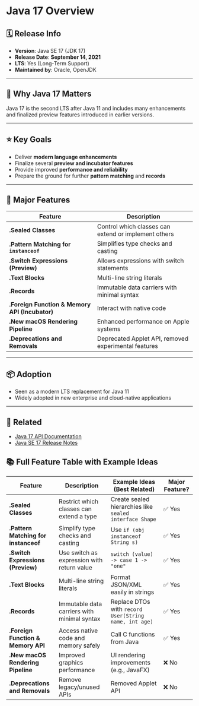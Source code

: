 # Java 17 Overview

## 🗓️ Release Info

- **Version**: Java SE 17 (JDK 17)
- **Release Date**: **September 14, 2021**
- **LTS**: Yes (Long-Term Support)
- **Maintained by**: Oracle, OpenJDK

---

## 🚀 Why Java 17 Matters

Java 17 is the second LTS after Java 11 and includes many enhancements and finalized preview features introduced in earlier versions.

---

## ⭐ Key Goals

- Deliver **modern language enhancements**
- Finalize several **preview and incubator features**
- Provide improved **performance and reliability**
- Prepare the ground for further **pattern matching** and **records**

---

## 🧩 Major Features

| Feature                                        | Description                                             |
|------------------------------------------------| ------------------------------------------------------- |
| **.Sealed Classes**                            | Control which classes can extend or implement others    |
| **.Pattern Matching for `instanceof`**         | Simplifies type checks and casting                  |
| **.Switch Expressions (Preview)**              | Allows expressions with switch statements               |
| **.Text Blocks**                               | Multi-line string literals                              |
| **.Records**                                   | Immutable data carriers with minimal syntax             |
| **.Foreign Function & Memory API (Incubator)** | Interact with native code                  |
| **.New macOS Rendering Pipeline**              | Enhanced performance on Apple systems                   |
| **.Deprecations and Removals**                 | Deprecated Applet API, removed experimental features    |

---

## 📦 Adoption

- Seen as a modern LTS replacement for Java 11
- Widely adopted in new enterprise and cloud-native applications

---

## 🔗 Related

- [Java 17 API Documentation](https://docs.oracle.com/en/java/javase/17/docs/api/)
- [Java SE 17 Release Notes](https://www.oracle.com/java/technologies/javase/17-relnote.html)

## 📚 Full Feature Table with Example Ideas

| Feature                              | Description                                              | Example Ideas (Best Related)                                  | Major Feature? |
|--------------------------------------|----------------------------------------------------------|----------------------------------------------------------------|----------------|
| **.Sealed Classes**                  | Restrict which classes can extend a type                 | Create sealed hierarchies like `sealed interface Shape`        | ✅ Yes         |
| **.Pattern Matching for instanceof** | Simplify type checks and casting                         | Use `if (obj instanceof String s)`                             | ✅ Yes         |
| **.Switch Expressions (Preview)**    | Use switch as expression with return value               | `switch (value) -> case 1 -> "one"`                            | ✅ Yes         |
| **.Text Blocks**                     | Multi-line string literals                               | Format JSON/XML easily in strings                              | ✅ Yes         |
| **.Records**                         | Immutable data carriers with minimal syntax              | Replace DTOs with `record User(String name, int age)`          | ✅ Yes         |
| **.Foreign Function & Memory API**   | Access native code and memory safely                     | Call C functions from Java                                     | ✅ Yes         |
| **.New macOS Rendering Pipeline**    | Improved graphics performance                            | UI rendering improvements (e.g., JavaFX)                       | ❌ No          |
| **.Deprecations and Removals**       | Remove legacy/unused APIs                                | Removed Applet API                                             | ❌ No          |
